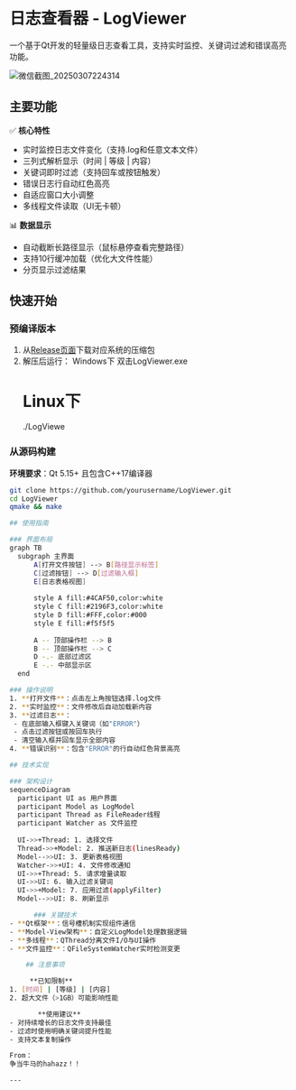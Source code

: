 

# 日志查看器 - LogViewer

一个基于Qt开发的轻量级日志查看工具，支持实时监控、关键词过滤和错误高亮功能。

![微信截图_20250307224314](https://github.com/user-attachments/assets/8c7d4d82-db65-4409-9af6-1588367660c7)

## 主要功能

✅ **核心特性**
- 实时监控日志文件变化（支持.log和任意文本文件）
- 三列式解析显示（时间 | 等级 | 内容）
- 关键词即时过滤（支持回车或按钮触发）
- 错误日志行自动红色高亮
- 自适应窗口大小调整
- 多线程文件读取（UI无卡顿）

📊 **数据显示**
- 自动截断长路径显示（鼠标悬停查看完整路径）
- 支持10行缓冲加载（优化大文件性能）
- 分页显示过滤结果

## 快速开始

### 预编译版本
1. 从[Release页面](链接)下载对应系统的压缩包
2. 解压后运行：
     Windows下
   双击LogViewer.exe
   # Linux下
   ./LogViewe

### 从源码构建
**环境要求**：Qt 5.15+ 且包含C++17编译器

  ```bash
git clone https://github.com/yourusername/LogViewer.git
cd LogViewer
qmake && make

## 使用指南

### 界面布局
graph TB
    subgraph 主界面
        A[打开文件按钮] --> B[路径显示标签]
        C[过滤按钮] --> D[过滤输入框]
        E[日志表格视图]
        
        style A fill:#4CAF50,color:white
        style C fill:#2196F3,color:white
        style D fill:#FFF,color:#000
        style E fill:#f5f5f5
        
        A -- 顶部操作栏 --> B
        B -- 顶部操作栏 --> C
        D -.- 底部过滤区
        E -.- 中部显示区
    end

### 操作说明
1. **打开文件**：点击左上角按钮选择.log文件
2. **实时监控**：文件修改后自动加载新内容
3. **过滤日志**：
   - 在底部输入框键入关键词（如"ERROR"）
   - 点击过滤按钮或按回车执行
   - 清空输入框并回车显示全部内容
4. **错误识别**：包含"ERROR"的行自动红色背景高亮

## 技术实现

### 架构设计
sequenceDiagram
    participant UI as 用户界面
    participant Model as LogModel
    participant Thread as FileReader线程
    participant Watcher as 文件监控
    
    UI->>+Thread: 1. 选择文件
    Thread->>+Model: 2. 推送新日志(linesReady)
    Model-->>UI: 3. 更新表格视图
    Watcher->>+UI: 4. 文件修改通知
    UI->>+Thread: 5. 请求增量读取
    UI->>UI: 6. 输入过滤关键词
    UI->>+Model: 7. 应用过滤(applyFilter)
    Model-->>UI: 8. 刷新显示

        ### 关键技术
- **Qt框架**：信号槽机制实现组件通信
- **Model-View架构**：自定义LogModel处理数据逻辑
- **多线程**：QThread分离文件I/O与UI操作
- **文件监控**：QFileSystemWatcher实时检测变更

      ## 注意事项

       **已知限制**
1. [时间] | [等级] | [内容]
2. 超大文件（>1GB）可能影响性能

         **使用建议**
- 对持续增长的日志文件支持最佳
- 过滤时使用明确关键词提升性能
- 支持文本复制操作

From：
  争当牛马的hahazz！！

---
